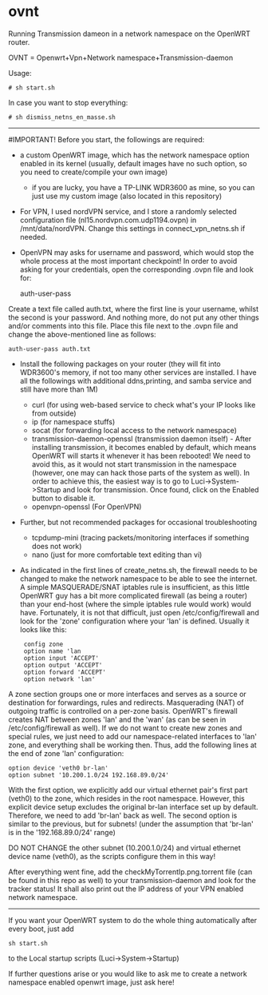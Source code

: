 # ovnt 
Running Transmission dameon in a network namespace on the OpenWRT router.

OVNT = Openwrt+Vpn+Network namespace+Transmission-daemon


Usage:

    # sh start.sh 

In case you want to stop everything: 

    # sh dismiss_netns_en_masse.sh

-------
#IMPORTANT!
Before you start, the followings are required:
 - a custom OpenWRT image, which has the network namespace option enabled in its kernel (usually, default images have no such option, so you need to create/compile your own image)
   - if you are lucky, you have a TP-LINK WDR3600 as mine, so you can just use my custom image (also located in this repository)
 - For VPN, I used nordVPN service, and I store a randomly selected configuration file (nl15.nordvpn.com.udp1194.ovpn) in /mnt/data/nordVPN. Change this settings in connect_vpn_netns.sh 
if needed.
 - OpenVPN may asks for username and password, which would stop the whole process at the most important checkpoint!
In order to avoid asking for your credentials, open the corresponding .ovpn file and look for:

    auth-user-pass

Create a text file called auth.txt, where the first line is your username, whilst the second is your password. And nothing more, do not put any other things and/or comments into this file. Place this file next to the .ovpn file and change the above-mentioned line as follows:

    auth-user-pass auth.txt


 - Install the following packages on your router (they will fit into WDR3600's memory, if not too many other services are installed. I have all the followings with additional ddns,printing, 
and samba service and still have more than 1M)
   - curl (for using web-based service to check what's your IP looks like from outside)
   - ip (for namespace stuffs)
   - socat (for forwarding local access to the network namespace)
   - transmission-daemon-openssl (transmission daemon itself) - After installing transmission, it becomes enabled by default,
   which means OpenWRT will starts it whenever it has been rebooted! We need to avoid this, as it would not start transmission
   in the namespace (however, one may can hack those parts of the system as well). In order to achieve this, the easiest way is
   to go to Luci->System->Startup and look for transmission. Once found, click on the Enabled button to disable it.
   - openvpn-openssl (For OpenVPN)
 - Further, but not recommended packages for occasional troubleshooting
   - tcpdump-mini (tracing packets/monitoring interfaces if something does not work)
   - nano (just for more comfortable text editing than vi)
 - As indicated in the first lines of create_netns.sh, the firewall needs to be changed to make the network namespace to be able to see the internet. A simple MASQUERADE/SNAT iptables rule is insufficient,
as this little OpenWRT guy has a bit more complicated firewall (as being a router) than your end-host (where the simple iptables rule would work) would have. Fortunately, it is not that difficult, 
just open /etc/config/firewall and look for the 'zone' configuration where your 'lan' is defined. Usually it looks like this:


        config zone
        option name 'lan
        option input 'ACCEPT'
        option output 'ACCEPT'
        option forward 'ACCEPT'
        option network 'lan'

A zone section groups one or more interfaces and serves as a source or destination for forwardings, rules and redirects. Masquerading (NAT) of outgoing traffic is controlled on a per-zone basis. OpenWRT's firewall creates NAT between zones 'lan' and the 'wan' (as can be seen in /etc/config/firewall as well). If we do not want to create new zones and special rules, we just need to add our namespace-related interfaces to 'lan' zone, and everything shall be working then.
Thus, add the following lines at the end of zone 'lan' configuration:

    option device 'veth0 br-lan' 
    option subnet '10.200.1.0/24 192.168.89.0/24'

With the first option, we explicitly add our virtual ethernet pair's first part (veth0) to the zone, which resides in the root namespace. However, this explicit device setup excludes the original br-lan interface set up by
default. Therefore, we need to add 'br-lan' back as well. 
The second option is similar to the previous, but for subnets! (under the assumption that 'br-lan' is in the '192.168.89.0/24' range)


DO NOT CHANGE the other subnet (10.200.1.0/24) and virtual ethernet device name (veth0), as the scripts configure them in this way!

After everything went fine, add the checkMyTorrentIp.png.torrent file (can be found in this repo as well) to your transmission-daemon and look for the tracker status! It shall also  print out the IP address of your VPN enabled network namespace. 

-------
If you want your OpenWRT system to do the whole thing automatically after every boot, just add
    
    sh start.sh
to the Local startup scripts (Luci->System->Startup)

If further questions arise or you would like to ask me to create a network namespace enabled openwrt image,  just ask here!
